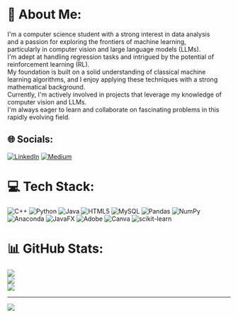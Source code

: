 # 💫 About Me:
I'm a computer science student with a strong interest in data analysis <br>and a passion for exploring the frontiers of machine learning, <br>particularly in computer vision and large language models (LLMs).<br>I'm adept at handling regression tasks and intrigued by the potential of reinforcement learning (RL). <br> My foundation is built on a solid understanding of classical machine learning algorithms, and I enjoy applying these techniques with a strong mathematical background.<br> Currently, I'm actively involved in projects that leverage my knowledge of computer vision and LLMs. <br> I'm always eager to learn and collaborate on fascinating problems in this rapidly evolving field.


## 🌐 Socials:
[![LinkedIn](https://img.shields.io/badge/LinkedIn-%230077B5.svg?logo=linkedin&logoColor=white)](https://linkedin.com/in/www.linkedin.com/in/faisal-hakimi55) [![Medium](https://img.shields.io/badge/Medium-12100E?logo=medium&logoColor=white)](https://medium.com/@https://medium.com/@faisalh5556) 

# 💻 Tech Stack:
![C++](https://img.shields.io/badge/c++-%2300599C.svg?style=for-the-badge&logo=c%2B%2B&logoColor=white) ![Python](https://img.shields.io/badge/python-3670A0?style=for-the-badge&logo=python&logoColor=ffdd54) ![Java](https://img.shields.io/badge/java-%23ED8B00.svg?style=for-the-badge&logo=openjdk&logoColor=white) ![HTML5](https://img.shields.io/badge/html5-%23E34F26.svg?style=for-the-badge&logo=html5&logoColor=white) ![MySQL](https://img.shields.io/badge/mysql-4479A1.svg?style=for-the-badge&logo=mysql&logoColor=white) ![Pandas](https://img.shields.io/badge/pandas-%23150458.svg?style=for-the-badge&logo=pandas&logoColor=white) ![NumPy](https://img.shields.io/badge/numpy-%23013243.svg?style=for-the-badge&logo=numpy&logoColor=white) ![Anaconda](https://img.shields.io/badge/Anaconda-%2344A833.svg?style=for-the-badge&logo=anaconda&logoColor=white) ![JavaFX](https://img.shields.io/badge/javafx-%23FF0000.svg?style=for-the-badge&logo=javafx&logoColor=white) ![Adobe](https://img.shields.io/badge/adobe-%23FF0000.svg?style=for-the-badge&logo=adobe&logoColor=white) ![Canva](https://img.shields.io/badge/Canva-%2300C4CC.svg?style=for-the-badge&logo=Canva&logoColor=white) ![scikit-learn](https://img.shields.io/badge/scikit--learn-%23F7931E.svg?style=for-the-badge&logo=scikit-learn&logoColor=white)
# 📊 GitHub Stats:
![](https://github-readme-stats.vercel.app/api?username=Faisalhakimi22&theme=dark&hide_border=false&include_all_commits=true&count_private=true)<br/>
![](https://github-readme-streak-stats.herokuapp.com/?user=Faisalhakimi22&theme=dark&hide_border=false)<br/>
![](https://github-readme-stats.vercel.app/api/top-langs/?username=Faisalhakimi22&theme=dark&hide_border=false&include_all_commits=true&count_private=true&layout=compact)

---
[![](https://visitcount.itsvg.in/api?id=Faisalhakimi22&icon=0&color=0)](https://visitcount.itsvg.in)

<!-- Proudly created with GPRM ( https://gprm.itsvg.in ) -->
